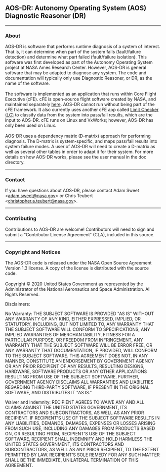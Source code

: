 
## AOS-DR: Autonomy Operating System (AOS) Diagnostic Reasoner (DR)
-----------------------
### About
AOS-DR is software that performs runtime diagnosis of a system of interest. That is, it can determine when part of the system fails (fault/failure detection) and determine what part failed (fault/failure isolation). This software was first developed as part of the Autonomy Operating System project at NASA Ames Research Center. However, AOS-DR is general software that may be adapted to diagnose any system. The code and documentation will typically only use Diagnostic Reasoner, or DR, as the name of the software. \
\
The software is implemented as an application that runs within Core Flight Executive (cFE). cFE is open-source flight software created by NASA, and maintained separately [here](https://github.com/nasa/cFE). AOS-DR cannot run without being part of the cFE framework. It also currently uses another cFE app called [Limit Checker (LC)](https://github.com/nasa/LC) to classify data from the system into pass/fail results, which are the input to AOS-DR. cFE runs on Linux and VxWorks; however, AOS-DR has only been used on Linux.\
\
AOS-DR uses a dependency matrix (D-matrix) approach for performing diagnosis. The D-matrix is system-specific, and maps pass/fail results into system failure modes. A user of AOS-DR will need to create a D-matrix as well as several other tables in order to adapt it for their system. For more details on how AOS-DR works, please see the user manual in the doc directory.

-----------------------
### Contact
If you have questions about AOS-DR, please contact Adam Sweet <<adam.sweet@nasa.gov>> or Chris Teubert <<christopher.a.teubert@nasa.gov>>.

-----------------------
### Contributing

Contributions to AOS-DR are welcome! Contributors will need to sign and submit a "Contributor License Agreement" (CLA), included in this source. 

-----------------------
### Copyright and Notices
The AOS-DR code is released under the NASA Open Source Agreement Version 1.3 license. A copy of the license is distributed with the source code.\
\
Copyright © 2020 United States Government as represented by the Administrator of the National Aeronautics and Space Administration.  All Rights Reserved.

Disclaimers:

No Warranty: THE SUBJECT SOFTWARE IS PROVIDED "AS IS" WITHOUT ANY WARRANTY OF ANY KIND, EITHER EXPRESSED, IMPLIED, OR STATUTORY, INCLUDING, BUT NOT LIMITED TO, ANY WARRANTY THAT THE SUBJECT SOFTWARE WILL CONFORM TO SPECIFICATIONS, ANY IMPLIED WARRANTIES OF MERCHANTABILITY, FITNESS FOR A PARTICULAR PURPOSE, OR FREEDOM FROM INFRINGEMENT, ANY WARRANTY THAT THE SUBJECT SOFTWARE WILL BE ERROR FREE, OR ANY WARRANTY THAT DOCUMENTATION, IF PROVIDED, WILL CONFORM TO THE SUBJECT SOFTWARE. THIS AGREEMENT DOES NOT, IN ANY MANNER, CONSTITUTE AN ENDORSEMENT BY GOVERNMENT AGENCY OR ANY PRIOR RECIPIENT OF ANY RESULTS, RESULTING DESIGNS, HARDWARE, SOFTWARE PRODUCTS OR ANY OTHER APPLICATIONS RESULTING FROM USE OF THE SUBJECT SOFTWARE.  FURTHER, GOVERNMENT AGENCY DISCLAIMS ALL WARRANTIES AND LIABILITIES REGARDING THIRD-PARTY SOFTWARE, IF PRESENT IN THE ORIGINAL SOFTWARE, AND DISTRIBUTES IT "AS IS."

Waiver and Indemnity:  RECIPIENT AGREES TO WAIVE ANY AND ALL CLAIMS AGAINST THE UNITED STATES GOVERNMENT, ITS CONTRACTORS AND SUBCONTRACTORS, AS WELL AS ANY PRIOR RECIPIENT.  IF RECIPIENT'S USE OF THE SUBJECT SOFTWARE RESULTS IN ANY LIABILITIES, DEMANDS, DAMAGES, EXPENSES OR LOSSES ARISING FROM SUCH USE, INCLUDING ANY DAMAGES FROM PRODUCTS BASED ON, OR RESULTING FROM, RECIPIENT'S USE OF THE SUBJECT SOFTWARE, RECIPIENT SHALL INDEMNIFY AND HOLD HARMLESS THE UNITED STATES GOVERNMENT, ITS CONTRACTORS AND SUBCONTRACTORS, AS WELL AS ANY PRIOR RECIPIENT, TO THE EXTENT PERMITTED BY LAW.  RECIPIENT'S SOLE REMEDY FOR ANY SUCH MATTER SHALL BE THE IMMEDIATE, UNILATERAL TERMINATION OF THIS AGREEMENT.



